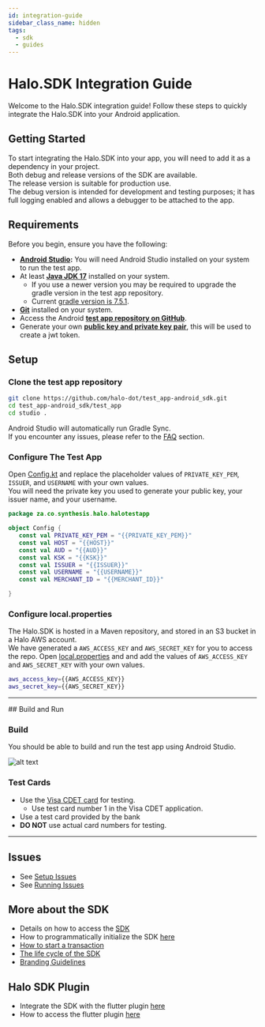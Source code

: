 ```yaml
---
id: integration-guide
sidebar_class_name: hidden
tags:
  - sdk
  - guides
---
```


# Halo.SDK Integration Guide

Welcome to the Halo.SDK integration guide! Follow these steps to quickly integrate the Halo.SDK into your Android application.

## Getting Started

To start integrating the Halo.SDK into your app, you will need to add it as a dependency in your project.<br/>
Both debug and release versions of the SDK are available. <br/>
The release version is suitable for production use. <br/>
The debug version is intended for development and testing purposes; it has full logging enabled and allows a debugger to be attached to the app.

## Requirements

Before you begin, ensure you have the following:

* **<a href="https://developer.android.com/studio" target="_blank">Android Studio</a>:** You will need Android Studio installed on your system to run the test app.
* At least **<a href="https://www.oracle.com/java/technologies/downloads/#java17" target="_blank">Java JDK 17</a>** installed on your system.
  * If you use a newer version you may be required to upgrade the gradle version in the test app repository.
  * Current <a href="https://github.com/halo-dot/test_app-android_sdk/blob/master/test_app/gradle/wrapper/gradle-wrapper.properties" target="_blank">gradle version is 7.5.1</a>.
* **<a href="https://git-scm.com/" target="_blank">Git</a>** installed on your system.
* Access the Android **<a href="https://github.com/halo-dot/test_app-android_sdk" target="_blank">test app repository on GitHub</a>**.
* Generate your own **<a href="https://docs.halodot.io/docs/documentations/sdk/jwt" target="_blank">public key and private key pair</a>**, this will be used to create a jwt token.

## Setup

### Clone the test app repository

```bash
git clone https://github.com/halo-dot/test_app-android_sdk.git
cd test_app-android_sdk/test_app
cd studio .
```

Android Studio will automatically run Gradle Sync.<br/>
If you encounter any issues, please refer to the <a href="https://docs.halodot.io/docs/documentations/faq/integration-issues" target="_blank">FAQ</a> section.

### Configure The Test App

Open <a href="https://github.com/halo-dot/test_app-android_sdk/blob/master/test_app/app/src/main/java/za/co/synthesis/halo/halotestapp/Config.kt" target="_blank">Config.kt</a> and replace the placeholder values of `PRIVATE_KEY_PEM`, `ISSUER`, and `USERNAME` with your own values.<br/>
You will need the private key you used to generate your public key, your issuer name, and your username.

```kotlin
package za.co.synthesis.halo.halotestapp

object Config {
   const val PRIVATE_KEY_PEM = "{{PRIVATE_KEY_PEM}}"
   const val HOST = "{{HOST}}"
   const val AUD = "{{AUD}}"
   const val KSK = "{{KSK}}"
   const val ISSUER = "{{ISSUER}}"
   const val USERNAME = "{{USERNAME}}"
   const val MERCHANT_ID = "{{MERCHANT_ID}}"

}
```
### Configure local.properties

The Halo.SDK is hosted in a Maven repository, and stored in an S3 bucket in a Halo AWS account.<br/>
We have generated a `AWS_ACCESS_KEY` and `AWS_SECRET_KEY` for you to access the repo.
Open <a href="https://github.com/halo-dot/test_app-android_sdk/blob/master/test_app/local.properties" target="_blank">local.properties</a> and and add the values of `AWS_ACCESS_KEY` and `AWS_SECRET_KEY` with your own values.

```bash
aws_access_key={{AWS_ACCESS_KEY}}
aws_secret_key={{AWS_SECRET_KEY}}
```
<hr/>
## Build and Run

### Build

You should be able to build and run the test app using Android Studio.

![alt text](https://static.dev.haloplus.io/static/documentation/images/test-app.png)

### Test Cards

* Use the <a href="https://play.google.com/store/apps/details?id=com.visa.app.cdet&hl=en_ZA" target="_blank">Visa CDET card</a> for testing.<br/>
  * Use test card number 1 in the Visa CDET application.
* Use a test card provided by the bank
* **DO NOT** use actual card numbers for testing.

<hr/>

## Issues

* See <a href="https://docs.halodot.io/docs/documentations/faq/integration-issues#setup-issues" target="_blank">Setup Issues</a>
* See <a href="https://docs.halodot.io/docs/documentations/faq/integration-issues#running-issues" target="_blank">Running Issues</a>

## More about the SDK

* Details on how to access the <a href="https://docs.halodot.io/docs/documentations/sdk/getting-started-with-sdk" target="_blank">SDK</a>
* How to programmatically initialize the SDK <a href="https://docs.halodot.io/docs/documentations/sdk/sdk-integration-guide#6-initiallization-of-the-sdk" target="_blank">here</a>
* <a href="https://docs.halodot.io/docs/documentations/sdk/sdk-integration-guide/#7-transaction-flow" target="_blank">How to start a transaction</a>
* <a href="https://docs.halodot.io/docs/documentations/sdk/sdk-integration-guide#5-life-cycle-methods" target="_blank">The life cycle of the SDK </a>
* <a href="https://docs.halodot.io/docs/documentations/sdk/branding-guidelines" target="_blank">Branding Guidelines</a>

## Halo SDK Plugin

* Integrate the SDK with the flutter plugin <a href="https://docs.halodot.io/docs/documentations/plugin-integration/01 - flutter-plugin" target="_blank">here</a>
* How to access the flutter plugin <a href="https://docs.halodot.io/docs/documentations/plugin-integration/02 - flutter-test-app" target="_blank">here</a>
